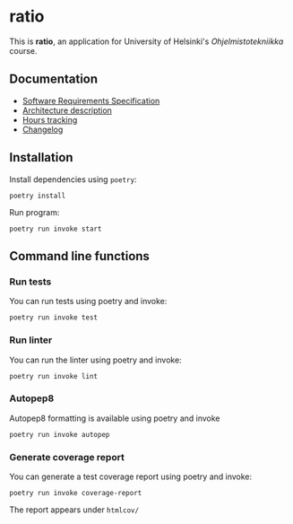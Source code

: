 # ratio

This is **ratio**, an application for University of Helsinki's _Ohjelmistotekniikka_ course.

## Documentation

* [Software Requirements Specification](https://github.com/jobatabs/ratio/blob/main/doc/software_requirements_specification.md)
* [Architecture description](https://github.com/jobatabs/ratio/blob/main/doc/architecture.md)
* [Hours tracking](https://github.com/jobatabs/ratio/blob/main/doc/hours.md)
* [Changelog](https://github.com/jobatabs/ratio/blob/main/doc/changelog.md)

## Installation

Install dependencies using ````poetry````:

    poetry install

Run program:

    poetry run invoke start

## Command line functions

### Run tests

You can run tests using poetry and invoke:

    poetry run invoke test

### Run linter

You can run the linter using poetry and invoke:

    poetry run invoke lint

### Autopep8

Autopep8 formatting is available using poetry and invoke

    poetry run invoke autopep

### Generate coverage report

You can generate a test coverage report using poetry and invoke:

    poetry run invoke coverage-report

The report appears under ````htmlcov/````